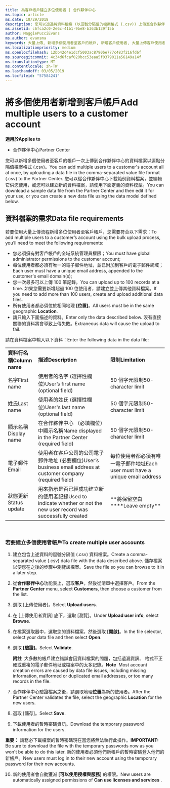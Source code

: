 ```yaml
---
title: 為客戶帳戶建立多位使用者 | 合作夥伴中心
ms.topic: article
ms.date: 10/29/2018
description: 您可以透過將資料檔案 (以逗號分隔值的檔案格式 (.csv)) 上傳至合作夥伴中心，來一次新增多位使用者至客戶帳戶。
ms.assetid: c6fca2c0-2e6c-41b1-9be8-b363b139f15b
author: MaggiePucciEvans
ms.author: evansma
keywords: 大量上傳, 新增多個使用者至客戶的帳戶, 新增客戶使用者, 大量上傳客戶使用者, 客戶帳戶, 客戶使用者, 使用者
ms.localizationpriority: medium
ms.openlocfilehash: 12bb42d4e1dcf5003ac8790be777c483f216fd6f
ms.sourcegitcommit: 4c34d6fcaf020bcc53eaa5f0379011a56149a14f
ms.translationtype: MT
ms.contentlocale: zh-TW
ms.lasthandoff: 03/05/2019
ms.locfileid: "57584241"
---
```

# <a name="add-multiple-users-to-a-customer-account"></a><span data-ttu-id="e5a9b-104">將多個使用者新增到客戶帳戶</span><span class="sxs-lookup"><span data-stu-id="e5a9b-104">Add multiple users to a customer account</span></span>

<span data-ttu-id="e5a9b-105">**適用於**</span><span class="sxs-lookup"><span data-stu-id="e5a9b-105">**Applies to**</span></span>

-  <span data-ttu-id="e5a9b-106">合作夥伴中心</span><span class="sxs-lookup"><span data-stu-id="e5a9b-106">Partner Center</span></span>

<span data-ttu-id="e5a9b-107">您可以新增多個使用者至客戶的帳戶一次上傳到合作夥伴中心的資料檔案以逗點分隔值檔案格式 (.csv)。</span><span class="sxs-lookup"><span data-stu-id="e5a9b-107">You can add multiple users to a customer's account all at once, by uploading a data file in the comma-separated value file format (.csv) to the Partner Center.</span></span> <span data-ttu-id="e5a9b-108">您可以從合作夥伴中心下載範例資料檔案，並編輯它供您使用，或您可以建立新的資料檔案，請使用下面定義的資料模型。</span><span class="sxs-lookup"><span data-stu-id="e5a9b-108">You can download a sample data file from the Partner Center and then edit it for your use, or you can create a new data file using the data model defined below.</span></span>

## <a href="" id="creatingtheimportcsvfile"></a><span data-ttu-id="e5a9b-109">資料檔案的需求</span><span class="sxs-lookup"><span data-stu-id="e5a9b-109">Data file requirements</span></span>


<span data-ttu-id="e5a9b-110">若要使用大量上傳流程新增多位使用者至客戶帳戶，您需要符合以下需求：</span><span class="sxs-lookup"><span data-stu-id="e5a9b-110">To add multiple users to a customer’s account using the bulk upload process, you’ll need to meet the following requirements:</span></span>

-   <span data-ttu-id="e5a9b-111">您必須擁有對客戶帳戶的全域系統管理員權限；</span><span class="sxs-lookup"><span data-stu-id="e5a9b-111">You must have global administrator permissions to the customer account;</span></span>
-   <span data-ttu-id="e5a9b-112">每位使用者都必須有唯一的電子郵件地址，並已附加到客戶的電子郵件網域；</span><span class="sxs-lookup"><span data-stu-id="e5a9b-112">Each user must have a unique email address, appended to the customer's email domain(s);</span></span>
-   <span data-ttu-id="e5a9b-113">您一次最多可以上傳 100 筆記錄。</span><span class="sxs-lookup"><span data-stu-id="e5a9b-113">You can upload up to 100 records at a time.</span></span> <span data-ttu-id="e5a9b-114">如果您需要新增超過 100 位使用者，請建立並上傳其他資料檔案。</span><span class="sxs-lookup"><span data-stu-id="e5a9b-114">If you need to add more than 100 users, create and upload additional data files.</span></span>
-   <span data-ttu-id="e5a9b-115">所有使用者都必須位於相同地理 **\[位置\]**。</span><span class="sxs-lookup"><span data-stu-id="e5a9b-115">All users must be in the same geographic **Location**.</span></span>
-   <span data-ttu-id="e5a9b-116">請只輸入下面描述的資料。</span><span class="sxs-lookup"><span data-stu-id="e5a9b-116">Enter only the data described below.</span></span> <span data-ttu-id="e5a9b-117">沒有直接關聯的資料將會導致上傳失敗。</span><span class="sxs-lookup"><span data-stu-id="e5a9b-117">Extraneous data will cause the upload to fail.</span></span>

<span data-ttu-id="e5a9b-118">請在資料檔案中輸入以下資料：</span><span class="sxs-lookup"><span data-stu-id="e5a9b-118">Enter the following data in the data file:</span></span>

|                 |                                                                              |                                            |
|-----------------|------------------------------------------------------------------------------|--------------------------------------------|
| <span data-ttu-id="e5a9b-119">**資料行名稱**</span><span class="sxs-lookup"><span data-stu-id="e5a9b-119">**Column name**</span></span> | <span data-ttu-id="e5a9b-120">**描述**</span><span class="sxs-lookup"><span data-stu-id="e5a9b-120">**Description**</span></span>                                                              | <span data-ttu-id="e5a9b-121">**限制**</span><span class="sxs-lookup"><span data-stu-id="e5a9b-121">**Limitation**</span></span>                             |
| <span data-ttu-id="e5a9b-122">名字</span><span class="sxs-lookup"><span data-stu-id="e5a9b-122">First name</span></span>      | <span data-ttu-id="e5a9b-123">使用者的名字 (選擇性欄位)</span><span class="sxs-lookup"><span data-stu-id="e5a9b-123">User’s first name (optional field)</span></span>                                           | <span data-ttu-id="e5a9b-124">50 個字元限制</span><span class="sxs-lookup"><span data-stu-id="e5a9b-124">50-character limit</span></span>                         |
| <span data-ttu-id="e5a9b-125">姓氏</span><span class="sxs-lookup"><span data-stu-id="e5a9b-125">Last name</span></span>       | <span data-ttu-id="e5a9b-126">使用者的姓氏 (選擇性欄位)</span><span class="sxs-lookup"><span data-stu-id="e5a9b-126">User's last name (optional field)</span></span>                                            | <span data-ttu-id="e5a9b-127">50 個字元限制</span><span class="sxs-lookup"><span data-stu-id="e5a9b-127">50-character limit</span></span>                         |
| <span data-ttu-id="e5a9b-128">顯示名稱</span><span class="sxs-lookup"><span data-stu-id="e5a9b-128">Display name</span></span>    | <span data-ttu-id="e5a9b-129">在合作夥伴中心 （必填欄位） 中顯示名稱</span><span class="sxs-lookup"><span data-stu-id="e5a9b-129">Name displayed in the Partner Center (required field)</span></span>                            | <span data-ttu-id="e5a9b-130">50 個字元限制</span><span class="sxs-lookup"><span data-stu-id="e5a9b-130">50-character limit</span></span>                         |
| <span data-ttu-id="e5a9b-131">電子郵件</span><span class="sxs-lookup"><span data-stu-id="e5a9b-131">Email</span></span>           | <span data-ttu-id="e5a9b-132">使用者在客戶公司的公司電子郵件地址 (必要欄位)</span><span class="sxs-lookup"><span data-stu-id="e5a9b-132">User’s business email address at customer company (required field)</span></span>           | <span data-ttu-id="e5a9b-133">每位使用者都必須有唯一電子郵件地址</span><span class="sxs-lookup"><span data-stu-id="e5a9b-133">Each user must have a unique email address</span></span> |
| <span data-ttu-id="e5a9b-134">狀態更新</span><span class="sxs-lookup"><span data-stu-id="e5a9b-134">Status update</span></span>   | <span data-ttu-id="e5a9b-135">用來指示是否已經成功建立新的使用者記錄</span><span class="sxs-lookup"><span data-stu-id="e5a9b-135">Used to indicate whether or not the new user record was successfully created</span></span> | <span data-ttu-id="e5a9b-136">\*\*將保留空白\*\*</span><span class="sxs-lookup"><span data-stu-id="e5a9b-136">\*\*Leave empty\*\*</span></span>                        |

 

### <a href="" id="createmultipleuseraccounts"></a><span data-ttu-id="e5a9b-137">若要建立多個使用者帳戶</span><span class="sxs-lookup"><span data-stu-id="e5a9b-137">To create multiple user accounts</span></span>

<a href="" id="creatingtheaccounts"></a>
1.  <span data-ttu-id="e5a9b-138">建立包含上述資料的逗號分隔值 (.csv) 資料檔案。</span><span class="sxs-lookup"><span data-stu-id="e5a9b-138">Create a comma-separated value (.csv) data file with the data described above.</span></span> <span data-ttu-id="e5a9b-139">儲存檔案以便您在之後的步驟中瀏覽該檔案。</span><span class="sxs-lookup"><span data-stu-id="e5a9b-139">Save the file so you can browse to it in a later step.</span></span>
2.  <span data-ttu-id="e5a9b-140">從**合作夥伴中心**功能表上，選取**客戶**，然後從清單中選擇客戶。</span><span class="sxs-lookup"><span data-stu-id="e5a9b-140">From the **Partner Center** menu, select **Customers**, then choose a customer from the list.</span></span>
3.  <span data-ttu-id="e5a9b-141">選取 \[上傳使用者\]。</span><span class="sxs-lookup"><span data-stu-id="e5a9b-141">Select **Upload users**.</span></span>
4.  <span data-ttu-id="e5a9b-142">在 \[上傳使用者資訊\] 底下，選取 \[瀏覽\]。</span><span class="sxs-lookup"><span data-stu-id="e5a9b-142">Under **Upload user info**, select **Browse**.</span></span>
5.  <span data-ttu-id="e5a9b-143">在檔案選取器中，選取您的資料檔案，然後選取 **\[開啟\]**。</span><span class="sxs-lookup"><span data-stu-id="e5a9b-143">In the file selector, select your data file and then select **Open**.</span></span>
6.  <span data-ttu-id="e5a9b-144">選取 **\[驗證\]**。</span><span class="sxs-lookup"><span data-stu-id="e5a9b-144">Select **Validate**.</span></span>

    <span data-ttu-id="e5a9b-145">**附註**  大多數的帳戶建立錯誤會因資料檔案的問題，包括遺漏資訊、 格式不正確或重複的電子郵件地址或檔案中的太多記錄。</span><span class="sxs-lookup"><span data-stu-id="e5a9b-145">**Note**  Most account creation errors are caused by data file issues, including missing information, malformed or duplicated email addresses, or too many records in the file.</span></span>

7.  <span data-ttu-id="e5a9b-146">合作夥伴中心驗證檔案之後，請選取地理**位置**為新的使用者。</span><span class="sxs-lookup"><span data-stu-id="e5a9b-146">After the Partner Center validates the file, select the geographic **Location** for the new users.</span></span>
8.  <span data-ttu-id="e5a9b-147">選取 \[儲存\]。</span><span class="sxs-lookup"><span data-stu-id="e5a9b-147">Select **Save**.</span></span>
9.  <span data-ttu-id="e5a9b-148">下載使用者的暫時密碼資訊。</span><span class="sxs-lookup"><span data-stu-id="e5a9b-148">Download the temporary password information for the users.</span></span>

<span data-ttu-id="e5a9b-149">**重要：** 請務必下載檔案的暫時密碼現在當您將無法執行此操作。</span><span class="sxs-lookup"><span data-stu-id="e5a9b-149">**IMPORTANT:** Be sure to download the file with the temporary passwords now as you won't be able to do this later.</span></span> <span data-ttu-id="e5a9b-150">新的使用者必須他們新帳戶的暫時密碼登入他們的新帳戶。</span><span class="sxs-lookup"><span data-stu-id="e5a9b-150">New users must log in to their new account using the temporary password for their new accounts.</span></span>

10. <span data-ttu-id="e5a9b-151">新的使用者會自動獲派 **\[可以使用授權與服務\]** 的權限。</span><span class="sxs-lookup"><span data-stu-id="e5a9b-151">New users are automatically assigned permissions of **Can use licenses and services** .</span></span> 

 

 



